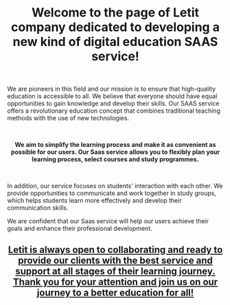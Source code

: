 <h1 align="center">Welcome to the page of Letit company dedicated to developing a new kind of digital education SAAS service!</h1>
<p align="center">&nbsp;</p>
<p>We are pioneers in this field and our mission is to ensure that high-quality education is accessible to all. We believe that everyone should have equal opportunities to gain knowledge and develop their skills.&nbsp;Our SAAS service offers a revolutionary education concept that combines traditional teaching methods with the use of new technologies.</p>
<p>&nbsp;</p>
<p style="text-align: center;"><strong>We aim to simplify the learning process and make it as convenient as possible for our users. Our Saas service allows you to flexibly plan your learning process, select courses and study programmes.</strong></p>
<p style="text-align: center;">&nbsp;</p>
<p>In addition, our service focuses on students' interaction with each other. We provide opportunities to communicate and work together in study groups, which helps students learn more effectively and develop their communication skills.</p>
<p>We are confident that our Saas service will help our users achieve their goals and enhance their professional development.</p>
<h2 align="center"><a href="https://letit.app/" target="_blank" rel="dofollow noopener"> Letit is always open to collaborating and ready to provide our clients with the best service and support at all stages of their learning journey. Thank you for your attention and join us on our journey to a better education for all!</a></h2>
